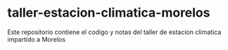 # taller-estacion-climatica-morelos
Este repositorio contiene el codigo y notas del taller de estacion climatica impartido a Morelos
